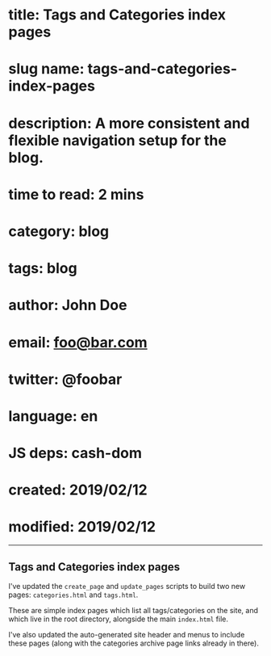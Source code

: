 # title:        Tags and Categories index pages
# slug name:    tags-and-categories-index-pages
# description:  A more consistent and flexible navigation setup for the blog.
# time to read: 2 mins
# category:     blog
# tags:         blog
# author:       John Doe
# email:        foo@bar.com
# twitter:      @foobar
# language:     en
# JS deps:      cash-dom 
# created:      2019/02/12
# modified:     2019/02/12

---
## Tags and Categories index pages

I've updated the `create_page` and `update_pages` scripts to build two new pages: `categories.html` and `tags.html`.

These are simple index pages which list all tags/categories on the site, and which live in the root directory, alongside the main `index.html` file.

I've also updated the auto-generated site header and menus to include these pages (along with the categories archive page links already in there).


